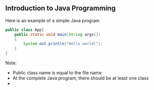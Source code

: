 ## Introduction to Java Programming
Here is an example of a simple Java program
```Java
public class App{
    public static void main(String args[])
    {
        System.out.println("Hello world!");
    }
}
```

Note:
- Public class name is equal to the file name
- At the complete Java program, there should be at least one class
- 